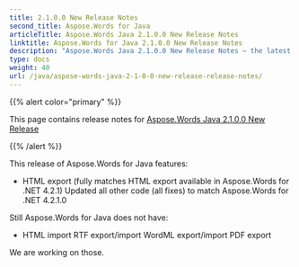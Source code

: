 ```yaml
---
title: 2.1.0.0 New Release Notes
second_title: Aspose.Words for Java
articleTitle: Aspose.Words Java 2.1.0.0 New Release Notes
linktitle: Aspose.Words for Java 2.1.0.0 New Release Notes
description: "Aspose.Words Java 2.1.0.0 New Release Notes – the latest updates and fixes."
type: docs
weight: 40
url: /java/aspose-words-java-2-1-0-0-new-release-release-notes/
---
```


{{% alert color="primary" %}}

This page contains release notes for [Aspose.Words Java 2.1.0.0 New Release](https://downloads.aspose.com/words/java/new-releases/aspose.words-java-2.1.0.0-new-release/)

{{% /alert %}}

This release of Aspose.Words for Java features:

- HTML export (fully matches HTML export available in Aspose.Words for .NET 4.2.1)
  Updated all other code (all fixes) to match Aspose.Words for .NET 4.2.1.0 

Still Aspose.Words for Java does not have:

- HTML import
  RTF export/import
  WordML export/import
  PDF export 

We are working on those.
